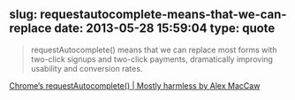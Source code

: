 slug: requestautocomplete-means-that-we-can-replace
date: 2013-05-28 15:59:04
type: quote
---

> requestAutocomplete() means that we can replace most forms with two-click signups and two-click payments, dramatically improving usability and conversion rates.

[Chrome’s requestAutocomplete() | Mostly harmless by Alex MacCaw](http://blog.alexmaccaw.com/requestautocomplete)
